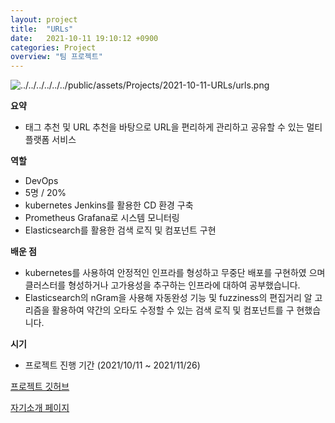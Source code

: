 ```yaml
---
layout: project
title:  "URLs"
date:   2021-10-11 19:10:12 +0900
categories: Project
overview: "팀 프로젝트"
---
```


![../../../../../../public/assets/Projects/2021-10-11-URLs/urls.png](../../../../../../public/assets/Projects/2021-10-11-URLs/urls.png)

**요약**

- 태그 추천 및 URL 추천을 바탕으로 URL을 편리하게 관리하고 공유할 수 있는 멀티 플랫폼 서비스

**역할**

- DevOps
- 5명 / 20%
- kubernetes Jenkins를 활용한 CD 환경 구축
- Prometheus Grafana로 시스템 모니터링
- Elasticsearch를 활용한 검색 로직 및 컴포넌트 구현

**배운 점**

- kubernetes를 사용하여 안정적인 인프라를 형성하고 무중단 배포를 구현하였
으며 클러스터를 형성하거나 고가용성을 추구하는 인프라에 대하여 공부했습니다.
- Elasticsearch의 nGram을 사용해 자동완성 기능 및 fuzziness의 편집거리 알
고리즘을 활용하여 약간의 오타도 수정할 수 있는 검색 로직 및 컴포넌트를 구
현했습니다.

**시기**

- 프로젝트 진행 기간 (2021/10/11 ~ 2021/11/26)

[프로젝트 깃허브](https://github.com/kimwoo123/URLs_leagcy)

[자기소개 페이지](https://kimwooseok.com/about/)